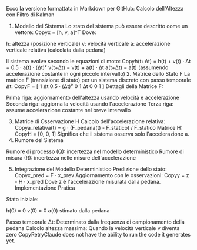 Ecco la versione formattata in Markdown per GitHub:
Calcolo dell'Altezza con Filtro di Kalman
1. Modello del Sistema
Lo stato del sistema può essere descritto come un vettore:
Copyx = [h, v, a]^T
Dove:

h: altezza (posizione verticale)
v: velocità verticale
a: accelerazione verticale relativa (calcolata dalla pedana)

Il sistema evolve secondo le equazioni di moto:
Copyh(t+Δt) = h(t) + v(t) · Δt + 0.5 · a(t) · (Δt)²
v(t+Δt) = v(t) + a(t) · Δt
a(t+Δt) = a(t)  (assumendo accelerazione costante in ogni piccolo intervallo)
2. Matrice dello Stato F
La matrice F (transizione di stato) per un sistema discreto con passo temporale Δt:
CopyF = [
    1   Δt   0.5 · (Δt)²
    0    1        Δt
    0    0         1
]
Dettagli della Matrice F:

Prima riga: aggiornamento dell'altezza usando velocità e accelerazione
Seconda riga: aggiorna la velocità usando l'accelerazione
Terza riga: assume accelerazione costante nel breve intervallo

3. Matrice di Osservazione H
Calcolo dell'accelerazione relativa:
Copya_relativa(t) = g · (F_pedana(t) - F_statico) / F_statico
Matrice H:
CopyH = [0, 0, 1]
Significa che il sistema osserva solo l'accelerazione a.
4. Rumore del Sistema

Rumore di processo (Q): incertezza nel modello deterministico
Rumore di misura (R): incertezza nelle misure dell'accelerazione

5. Integrazione del Modello Deterministico
Predizione dello stato:
Copyx_pred = F · x_prev
Aggiornamento con le osservazioni:
Copyy = z - H · x_pred
Dove z è l'accelerazione misurata dalla pedana.
Implementazione Pratica

Stato iniziale:

h(0) = 0
v(0) = 0
a(0) stimato dalla pedana


Passo temporale Δt:
Determinato dalla frequenza di campionamento della pedana
Calcolo altezza massima:
Quando la velocità verticale v diventa zero
 CopyRetryClaude does not have the ability to run the code it generates yet.
